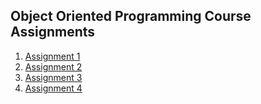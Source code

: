 ## Object Oriented Programming Course Assignments

1. [Assignment 1](/object-oriented-ex0)
2. [Assignment 2](/object-oriented-ex1)
3. [Assignment 3](/object-oriented-ex2)
4. [Assignment 4](/object-oriented-ex3)

